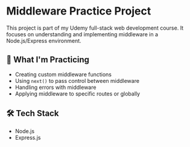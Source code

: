 # Middleware Practice Project

This project is part of my Udemy full-stack web development course. It focuses on understanding and implementing middleware in a Node.js/Express environment.

## 🚀 What I'm Practicing

- Creating custom middleware functions
- Using `next()` to pass control between middleware
- Handling errors with middleware
- Applying middleware to specific routes or globally

## 🛠 Tech Stack

- Node.js
- Express.js